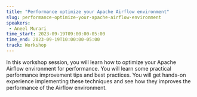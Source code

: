 ```yaml
---
title: "Performance optimize your Apache Airflow environment"
slug: performance-optimize-your-apache-airflow-environment
speakers:
 - Aneel Murari
time_start: 2023-09-19T09:00:00-05:00
time_end: 2023-09-19T10:00:00-05:00
track: Workshop
---
```


In this workshop session, you will learn how to optimize your Apache Airflow environment for performance. You will learn some practical performance improvement tips and best practices. You will get hands-on experience implementing these techniques and see how they improves the performance of the Airflow environment.  